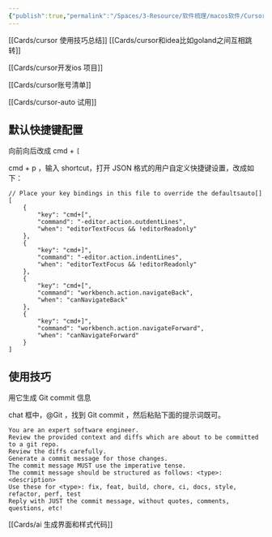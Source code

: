 ```yaml
---
{"publish":true,"permalink":"/Spaces/3-Resource/软件梳理/macos软件/Cursor.md","title":"Cursor","created":"2023-12-02","modified":"2024-11-21","published":"2025-07-09T18:55:32.740+08:00","tags":["windows软件","macOS软件","AI产品/编程","raycast插件"],"cssclasses":""}
---
```



[[Cards/cursor 使用技巧总结]]
[[Cards/cursor和idea比如goland之间互相跳转]]

[[Cards/cursor开发ios 项目]]

[[Cards/cursor账号清单]]

[[Cards/cursor-auto 试用]]
## 默认快捷键配置

向前向后改成 cmd + `[`

cmd + p ，输入 shortcut，打开 JSON 格式的用户自定义快捷键设置，改成如下：

```
// Place your key bindings in this file to override the defaultsauto[]
[
    {
        "key": "cmd+[",
        "command": "-editor.action.outdentLines",
        "when": "editorTextFocus && !editorReadonly"
    },
    {
        "key": "cmd+]",
        "command": "-editor.action.indentLines",
        "when": "editorTextFocus && !editorReadonly"
    },
    {
        "key": "cmd+[",
        "command": "workbench.action.navigateBack",
        "when": "canNavigateBack"
    },
    {
        "key": "cmd+]",
        "command": "workbench.action.navigateForward",
        "when": "canNavigateForward"
    }
]
```

## 使用技巧

用它生成 Git commit 信息

chat 框中，@Git ，找到 Git commit ，然后粘贴下面的提示词既可。

```
You are an expert software engineer.
Review the provided context and diffs which are about to be committed to a git repo.
Review the diffs carefully.
Generate a commit message for those changes.
The commit message MUST use the imperative tense.
The commit message should be structured as follows: <type>: <description>
Use these for <type>: fix, feat, build, chore, ci, docs, style, refactor, perf, test
Reply with JUST the commit message, without quotes, comments, questions, etc!
```

[[Cards/ai 生成界面和样式代码]]